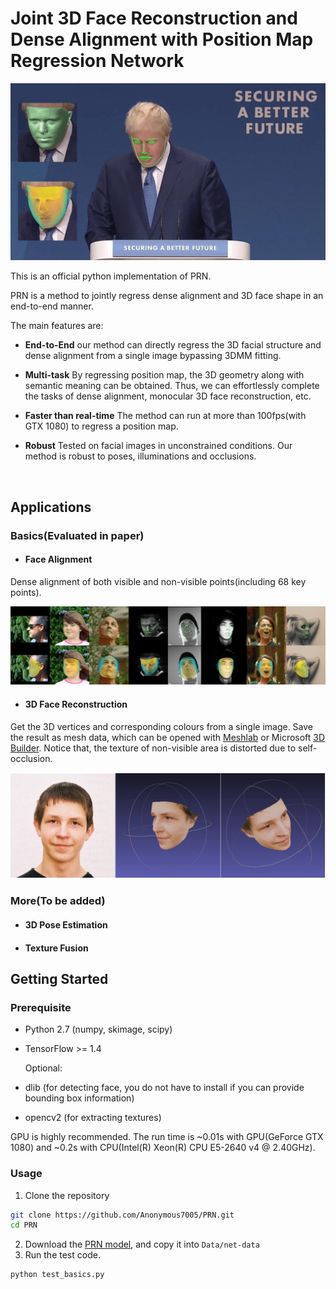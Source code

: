 # Joint 3D Face Reconstruction and Dense Alignment with Position Map Regression Network

<p align="center"> 
<img src="Docs/images/prnet.gif">
</p>



This is an official python implementation of PRN. 

PRN is a method to jointly regress dense alignment and 3D face shape in an end-to-end manner. 

The main features are:

* **End-to-End**  our method can directly regress the 3D facial structure and dense alignment from a single image bypassing 3DMM fitting.

* **Multi-task**  By regressing position map, the 3D geometry along with semantic meaning can be obtained. Thus, we can effortlessly complete the tasks of dense alignment, monocular 3D face reconstruction, etc.

* **Faster than real-time**  The method can run at more than 100fps(with GTX 1080) to regress a position map.

* **Robust** Tested on facial images in unconstrained conditions.  Our method is robust to poses, illuminations and occlusions. 

  ​

## Applications

### Basics(Evaluated in paper)

* #### Face Alignment

Dense alignment of both visible and non-visible points(including 68 key points). 

![alignment](Docs/images/alignment.jpg)

* #### 3D Face Reconstruction

Get the 3D vertices and corresponding colours from a single image.  Save the result as mesh data, which can be opened with [Meshlab](http://www.meshlab.net/) or Microsoft [3D Builder](https://developer.microsoft.com/en-us/windows/hardware/3d-print/3d-builder-resources). Notice that, the texture of non-visible area is distorted due to self-occlusion.

![alignment](Docs/images/reconstruct.jpg)

### More(To be added)

* #### 3D Pose Estimation

* #### Texture Fusion




## Getting Started

### Prerequisite

* Python 2.7 (numpy, skimage, scipy)

* TensorFlow >= 1.4

  Optional:

* dlib (for detecting face, you do not have to install if you can provide bounding box information)

* opencv2 (for extracting textures)

GPU is highly recommended. The run time is ~0.01s with GPU(GeForce GTX 1080) and ~0.2s with CPU(Intel(R) Xeon(R) CPU E5-2640 v4 @ 2.40GHz).

### Usage

1. Clone the repository

```bash
git clone https://github.com/Anonymous7005/PRN.git
cd PRN
```

2. Download the [PRN model](https://drive.google.com/file/d/1UoE-XuW1SDLUjZmJPkIZ1MLxvQFgmTFH/view?usp=sharing), and copy it into `Data/net-data`
3. Run the test code.

```bash
python test_basics.py
```







